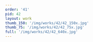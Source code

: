 ```yaml
---
order: '41'
pid: 42
layout: work
thumb_150: '/img/works/42/42_150x.jpg'
thumb_75: '/img/works/42/42_75x.jpg'
full: '/img/works/42/42_640x.jpg'
---
```

